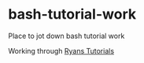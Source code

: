 # bash-tutorial-work
Place to jot down bash tutorial work

Working through [Ryans Tutorials](https://ryanstutorials.net/bash-scripting-tutorial/)

